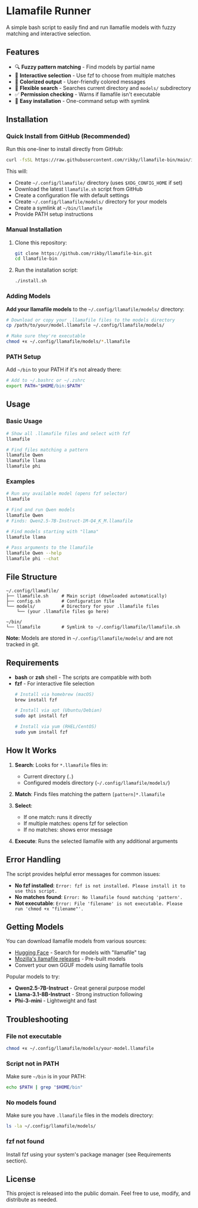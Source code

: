 # Llamafile Runner

A simple bash script to easily find and run llamafile models with fuzzy matching and interactive selection.

## Features

- 🔍 **Fuzzy pattern matching** - Find models by partial name
- 🎯 **Interactive selection** - Use fzf to choose from multiple matches
- 🌈 **Colorized output** - User-friendly colored messages
- 📁 **Flexible search** - Searches current directory and `models/` subdirectory
- ✅ **Permission checking** - Warns if llamafile isn't executable
- 🔗 **Easy installation** - One-command setup with symlink

## Installation

### Quick Install from GitHub (Recommended)

Run this one-liner to install directly from GitHub:

```bash
curl -fsSL https://raw.githubusercontent.com/rikby/llamafile-bin/main/install.sh | bash
```

This will:
- Create `~/.config/llamafile/` directory (uses `$XDG_CONFIG_HOME` if set)
- Download the latest `llamafile.sh` script from GitHub
- Create a configuration file with default settings
- Create `~/.config/llamafile/models/` directory for your models
- Create a symlink at `~/bin/llamafile`
- Provide PATH setup instructions

### Manual Installation

1. Clone this repository:
   ```bash
   git clone https://github.com/rikby/llamafile-bin.git
   cd llamafile-bin
   ```

2. Run the installation script:
   ```bash
   ./install.sh
   ```

### Adding Models

**Add your llamafile models** to the `~/.config/llamafile/models/` directory:
```bash
# Download or copy your .llamafile files to the models directory
cp /path/to/your/model.llamafile ~/.config/llamafile/models/

# Make sure they're executable
chmod +x ~/.config/llamafile/models/*.llamafile
```

### PATH Setup

Add `~/bin` to your PATH if it's not already there:

```bash
# Add to ~/.bashrc or ~/.zshrc
export PATH="$HOME/bin:$PATH"
```

## Usage

### Basic Usage

```bash
# Show all .llamafile files and select with fzf
llamafile

# Find files matching a pattern
llamafile Qwen
llamafile llama
llamafile phi
```

### Examples

```bash
# Run any available model (opens fzf selector)
llamafile

# Find and run Qwen models
llamafile Qwen
# Finds: Qwen2.5-7B-Instruct-1M-Q4_K_M.llamafile

# Find models starting with "llama"
llamafile llama

# Pass arguments to the llamafile
llamafile Qwen --help
llamafile phi --chat
```

## File Structure

```
~/.config/llamafile/
├── llamafile.sh     # Main script (downloaded automatically)
├── config.sh        # Configuration file
└── models/          # Directory for your .llamafile files
    └── (your .llamafile files go here)

~/bin/
└── llamafile        # Symlink to ~/.config/llamafile/llamafile.sh
```

**Note:** Models are stored in `~/.config/llamafile/models/` and are not tracked in git.

## Requirements

- **bash** or **zsh** shell - The scripts are compatible with both
- **fzf** - For interactive file selection
  ```bash
  # Install via homebrew (macOS)
  brew install fzf
  
  # Install via apt (Ubuntu/Debian)
  sudo apt install fzf
  
  # Install via yum (RHEL/CentOS)
  sudo yum install fzf
  ```

## How It Works

1. **Search**: Looks for `*.llamafile` files in:
   - Current directory (`.`)
   - Configured models directory (`~/.config/llamafile/models/`)

2. **Match**: Finds files matching the pattern `[pattern]*.llamafile`

3. **Select**: 
   - If one match: runs it directly
   - If multiple matches: opens fzf for selection
   - If no matches: shows error message

4. **Execute**: Runs the selected llamafile with any additional arguments

## Error Handling

The script provides helpful error messages for common issues:

- **No fzf installed**: `Error: fzf is not installed. Please install it to use this script.`
- **No matches found**: `Error: No llamafile found matching 'pattern'.`
- **Not executable**: `Error: File 'filename' is not executable. Please run 'chmod +x "filename"'.`

## Getting Models

You can download llamafile models from various sources:

- [Hugging Face](https://huggingface.co/models?other=llamafile) - Search for models with "llamafile" tag
- [Mozilla's llamafile releases](https://github.com/Mozilla-Ocho/llamafile/releases) - Pre-built models
- Convert your own GGUF models using llamafile tools

Popular models to try:
- **Qwen2.5-7B-Instruct** - Great general purpose model
- **Llama-3.1-8B-Instruct** - Strong instruction following
- **Phi-3-mini** - Lightweight and fast

## Troubleshooting

### File not executable
```bash
chmod +x ~/.config/llamafile/models/your-model.llamafile
```

### Script not in PATH
Make sure `~/bin` is in your PATH:
```bash
echo $PATH | grep "$HOME/bin"
```

### No models found
Make sure you have `.llamafile` files in the models directory:
```bash
ls -la ~/.config/llamafile/models/
```

### fzf not found
Install fzf using your system's package manager (see Requirements section).

## License

This project is released into the public domain. Feel free to use, modify, and distribute as needed.